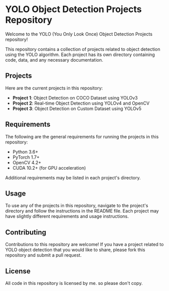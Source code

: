 # YOLO Object Detection Projects Repository

Welcome to the YOLO (You Only Look Once) Object Detection Projects repository!

This repository contains a collection of projects related to object detection using the YOLO algorithm. Each project has its own directory containing code, data, and any necessary documentation.

## Projects

Here are the current projects in this repository:

- **Project 1**: Object Detection on COCO Dataset using YOLOv3
- **Project 2**: Real-time Object Detection using YOLOv4 and OpenCV
- **Project 3**: Object Detection on Custom Dataset using YOLOv5

## Requirements

The following are the general requirements for running the projects in this repository:

- Python 3.6+
- PyTorch 1.7+
- OpenCV 4.2+
- CUDA 10.2+ (for GPU acceleration)

Additional requirements may be listed in each project's directory.

## Usage

To use any of the projects in this repository, navigate to the project's directory and follow the instructions in the README file. Each project may have slightly different requirements and usage instructions.

## Contributing

Contributions to this repository are welcome! If you have a project related to YOLO object detection that you would like to share, please fork this repository and submit a pull request.

## License

All code in this repository is licensed by me. so please don't copy.
